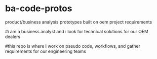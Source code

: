 # ba-code-protos
product/business analysis prototypes built on oem project requirements

#i am a business analyst and i look for technical solutions for our OEM dealers

#this repo is where I work on pseudo code, workflows, and gather requirements for our engineering teams

